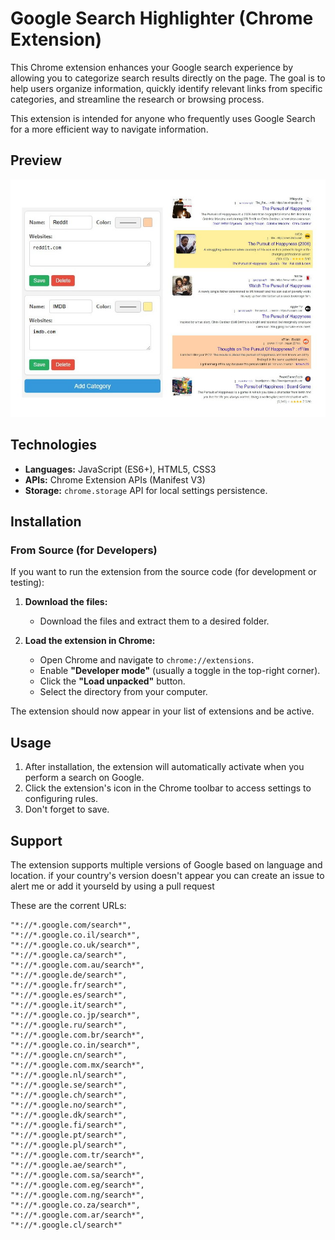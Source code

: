 # Google Search Highlighter (Chrome Extension)

This Chrome extension enhances your Google search experience by allowing you to categorize search results directly on the page. The goal is to help users organize information, quickly identify relevant links from specific categories, and streamline the research or browsing process.

This extension is intended for anyone who frequently uses Google Search for a more efficient way to navigate information.

## Preview

![A screenshot](screenshot3.jpg)

## Technologies

*   **Languages:** JavaScript (ES6+), HTML5, CSS3
*   **APIs:** Chrome Extension APIs (Manifest V3)
*   **Storage:** `chrome.storage` API for local settings persistence.

## Installation

### From Source (for Developers)

If you want to run the extension from the source code (for development or testing):

1.  **Download the files:**
    * Download the files and extract them to a desired folder.

2.  **Load the extension in Chrome:**
    *   Open Chrome and navigate to `chrome://extensions`.
    *   Enable **"Developer mode"** (usually a toggle in the top-right corner).
    *   Click the **"Load unpacked"** button.
    *   Select the directory from your computer.

The extension should now appear in your list of extensions and be active.

## Usage

1.  After installation, the extension will automatically activate when you perform a search on Google.
2.  Click the extension's icon in the Chrome toolbar to access settings to configuring rules.
4.  Don't forget to save. 

## Support

The extension supports multiple versions of Google based on language and location. if your country's version doesn't appear you can create an issue to alert me or add it yourseld by using a pull request

These are the corrent URLs:

```
"*://*.google.com/search*",
"*://*.google.co.il/search*",
"*://*.google.co.uk/search*",
"*://*.google.ca/search*",
"*://*.google.com.au/search*",
"*://*.google.de/search*",
"*://*.google.fr/search*",
"*://*.google.es/search*",
"*://*.google.it/search*",
"*://*.google.co.jp/search*",
"*://*.google.ru/search*",
"*://*.google.com.br/search*",
"*://*.google.co.in/search*",
"*://*.google.cn/search*",
"*://*.google.com.mx/search*",
"*://*.google.nl/search*",
"*://*.google.se/search*",
"*://*.google.ch/search*",
"*://*.google.no/search*",
"*://*.google.dk/search*",
"*://*.google.fi/search*",
"*://*.google.pt/search*",
"*://*.google.pl/search*",
"*://*.google.com.tr/search*",
"*://*.google.ae/search*",
"*://*.google.com.sa/search*",
"*://*.google.com.eg/search*",
"*://*.google.com.ng/search*",
"*://*.google.co.za/search*",
"*://*.google.com.ar/search*",
"*://*.google.cl/search*"
```